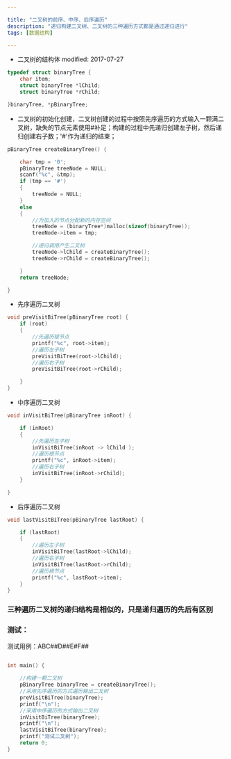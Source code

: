 ```yaml
---

title: "二叉树的前序、中序、后序遍历"
description: "递归构建二叉树、二叉树的三种遍历方式都是通过递归进行"
tags: [数据结构]

---
```


* 二叉树的结构体
modified: 2017-07-27

```c
typedef struct binaryTree {
	char item;
	struct binaryTree *lChild;
	struct binaryTree *rChild;

}binaryTree, *pBinaryTree;

```

* 二叉树的初始化创建，二叉树创建的过程中按照先序遍历的方式输入一颗满二叉树，缺失的节点元素使用#补足；构建的过程中先递归创建左子树，然后递归创建右子数；'#'作为递归的结束；

```c
pBinaryTree createBinaryTree() {

	char tmp = '0';
	pBinaryTree treeNode = NULL;
	scanf("%c", &tmp);
	if (tmp == '#')
	{
		treeNode = NULL;
	}
	else
	{
		//为加入的节点分配新的内存空间
		treeNode = (binaryTree*)malloc(sizeof(binaryTree));
		treeNode->item = tmp;

		//递归调用产生二叉树
		treeNode->lChild = createBinaryTree();
		treeNode->rChild = createBinaryTree();

	}
	return treeNode;

}

```

* 先序遍历二叉树

```c
void preVisitBiTree(pBinaryTree root) {
	if (root)
	{
		//先遍历根节点
		printf("%c", root->item);
		//遍历左子树
		preVisitBiTree(root->lChild);
		//遍历右子树
		preVisitBiTree(root->rChild);

	}
}
```

* 中序遍历二叉树

```c
void inVisitBiTree(pBinaryTree inRoot) {

	if (inRoot)
	{
		//先遍历左子树
		inVisitBiTree(inRoot -> lChild );
		//遍历根节点
		printf("%c", inRoot->item);
		//遍历右子树
		inVisitBiTree(inRoot->rChild);
	}

}


```

* 后序遍历二叉树

```c
void lastVisitBiTree(pBinaryTree lastRoot) {

	if (lastRoot)
	{
		//遍历左子树
		inVisitBiTree(lastRoot->lChild);
		//遍历右子树
		inVisitBiTree(lastRoot->rChild);
		//遍历根节点
		printf("%c", lastRoot->item);
	}
}

```

### 三种遍历二叉树的递归结构是相似的，只是递归遍历的先后有区别


### 测试：

测试用例：ABC##D##E#F##


```c

int main() {

	//构建一颗二叉树
	pBinaryTree binaryTree = createBinaryTree();
	//采用先序遍历的方式遍历输出二叉树
	preVisitBiTree(binaryTree);
	printf("\n");
	//采用中序遍历的方式输出二叉树
	inVisitBiTree(binaryTree);
	printf("\n");
	lastVisitBiTree(binaryTree);
	printf("测试二叉树");
	return 0;
}

```